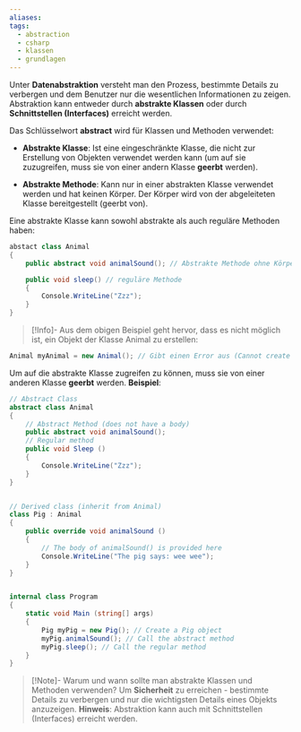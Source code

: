 ```yaml
---
aliases: 
tags:
  - abstraction
  - csharp
  - klassen
  - grundlagen
---
```

Unter **Datenabstraktion** versteht man den Prozess, bestimmte Details zu verbergen und dem Benutzer nur die wesentlichen Informationen zu zeigen.
Abstraktion kann entweder durch **abstrakte Klassen** oder durch **Schnittstellen (Interfaces)** erreicht werden. 

Das Schlüsselwort **abstract** wird für Klassen und Methoden verwendet:

- **Abstrakte Klasse**: Ist eine eingeschränkte Klasse, die nicht zur Erstellung von Objekten verwendet werden kann (um auf sie zuzugreifen, muss sie von einer andern Klasse **geerbt** werden).

- **Abstrakte Methode**: Kann nur in einer abstrakten Klasse verwendet werden und hat keinen Körper. Der Körper wird von der abgeleiteten Klasse bereitgestellt (geerbt von).



Eine abstrakte Klasse kann sowohl abstrakte als auch reguläre Methoden haben:

```csharp
abstact class Animal
{
	public abstract void animalSound(); // Abstrakte Methode ohne Körper

	public void sleep() // reguläre Methode
	{
		Console.WriteLine("Zzz");
	}
}
```


> [!Info]- Aus dem obigen Beispiel geht hervor, dass es nicht möglich ist, ein Objekt der Klasse Animal zu erstellen:
```csharp
Animal myAnimal = new Animal(); // Gibt einen Error aus (Cannot create an instance of the abstract class or interface 'Animal')
```


Um auf die abstrakte Klasse zugreifen zu können, muss sie von einer anderen Klasse **geerbt** werden. **Beispiel**:

```csharp
// Abstract Class
abstract class Animal 
{
	// Abstract Method (does not have a body)
	public abstract void animalSound();
	// Regular method
	public void Sleep () 
	{
		Console.WriteLine("Zzz");
	} 
}


// Derived class (inherit from Animal)
class Pig : Animal 
{
	public override void animalSound ()
	{
		// The body of animalSound() is provided here
		Console.WriteLine("The pig says: wee wee");
	}
}


internal class Program 
{
	static void Main (string[] args)
	{
		Pig myPig = new Pig(); // Create a Pig object
		myPig.animalSound(); // Call the abstract method
		myPig.sleep(); // Call the regular method
	}
}
```


>[!Note]- Warum und wann sollte man abstrakte Klassen und Methoden verwenden?
>Um **Sicherheit** zu erreichen - bestimmte Details zu verbergen und nur die wichtigsten Details eines Objekts anzuzeigen. **Hinweis**: Abstraktion kann auch mit Schnittstellen (Interfaces) erreicht werden.



